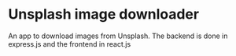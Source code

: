 # Unsplash image downloader
An app to download images from Unsplash.
The backend is done in express.js and the frontend in react.js